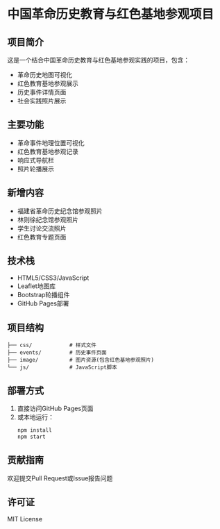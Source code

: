 # 中国革命历史教育与红色基地参观项目

## 项目简介
这是一个结合中国革命历史教育与红色基地参观实践的项目，包含：

- 革命历史地图可视化
- 红色教育基地参观展示
- 历史事件详情页面
- 社会实践照片展示

## 主要功能
- 革命事件地理位置可视化
- 红色教育基地参观记录
- 响应式导航栏
- 照片轮播展示

## 新增内容
- 福建省革命历史纪念馆参观照片
- 林则徐纪念馆参观照片
- 学生讨论交流照片
- 红色教育专题页面

## 技术栈
- HTML5/CSS3/JavaScript
- Leaflet地图库
- Bootstrap轮播组件
- GitHub Pages部署

## 项目结构
```
├── css/            # 样式文件
├── events/         # 历史事件页面
├── image/          # 图片资源(包含红色基地参观照片)
└── js/             # JavaScript脚本
```

## 部署方式
1. 直接访问GitHub Pages页面
2. 或本地运行：
   ```bash
   npm install
   npm start
   ```

## 贡献指南
欢迎提交Pull Request或Issue报告问题

## 许可证
MIT License
